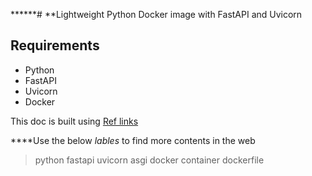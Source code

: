 ******# **Lightweight Python Docker image with FastAPI and Uvicorn

## Requirements

- Python
- FastAPI
- Uvicorn
- Docker



This doc is built using [Ref links](https://medium.com/pradpoddar/lightweight-python-docker-image-with-fastapi-and-uvicorn-4a4badc98ca7)


****Use the below _lables_ to find more contents in the web
> python
> fastapi
> uvicorn
> asgi
> docker
> container
> dockerfile
